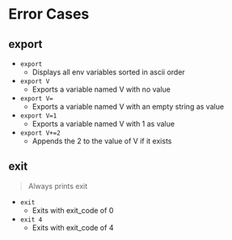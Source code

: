 # Error Cases

## export

- `export`
    - Displays all env variables sorted in ascii order
- `export V`
    - Exports a variable named V with no value
- `export V=`
    - Exports a variable named V with an empty string as value
- `export V=1`
    - Exports a variable named V with 1 as value
- `export V+=2`
    - Appends the 2 to the value of V if it exists

## exit

> Always prints exit

- `exit`
    - Exits with exit_code of 0
- `exit 4`
    - Exits with exit_code of 4

